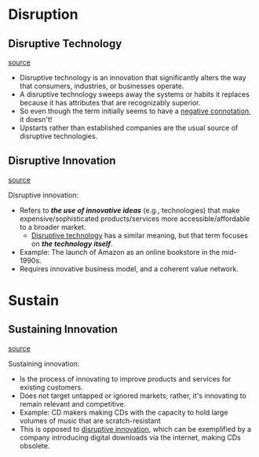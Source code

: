 
# Disruption

## Disruptive Technology

[source](https://www.investopedia.com/terms/d/disruptive-technology.asp#:~:text=What%20Is%20Disruptive%20Technology%3F,attributes%20that%20are%20recognizably%20superior.)

* Disruptive technology is an innovation that significantly alters the way that consumers, industries, or businesses operate. 
* A disruptive technology sweeps away the systems or habits it replaces because it has attributes that are recognizably superior.
* So even though the term initially seems to have a [negative connotation](../../Social%20Sciences/Communication/Verbal%20Communication/Linguistics/English/Emotional%20Association.md#Connotations), it doesn't!
* Upstarts rather than established companies are the usual source of disruptive technologies.

## Disruptive Innovation

[source](https://www.investopedia.com/terms/d/disruptive-innovation.asp)

Disruptive innovation:
-  Refers to ***the use of innovative ideas*** (e.g., technologies) that make expensive/sophisticated products/services more accessible/affordable to a broader market. 
	- [Disruptive technology](#Disruptive%20Technology) has a similar meaning, but that term focuses on ***the technology itself***.
- Example: The launch of Amazon as an online bookstore in the mid-1990s.
- Requires innovative business model, and a coherent value network.


# Sustain

## Sustaining Innovation

[source](https://www.investopedia.com/terms/d/disruptive-innovation.asp)

Sustaining innovation:
- Is the process of innovating to improve products and services for existing customers.
- Does not target untapped or ignored markets; rather, it's innovating to remain relevant and competitive.
- Example: CD makers making CDs with the capacity to hold large volumes of music that are scratch-resistant
- This is opposed to [disruptive innovation](#Disruptive%20Innovation), which can be exemplified by a company introducing digital downloads via the internet, making CDs obsolete. 
